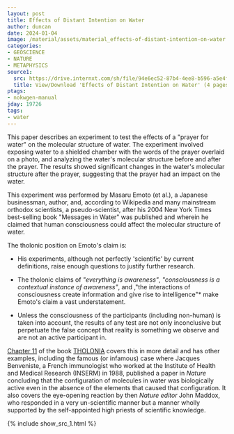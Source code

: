 ```yaml
---
layout: post
title: Effects of Distant Intention on Water
author: duncan
date: 2024-01-04
image: /material/assets/material_effects-of-distant-intention-on-water.jpg
categories:
- GEOSCIENCE
- NATURE
- METAPHYSICS
source1:
  src: https://drive.internxt.com/sh/file/94e6ec52-87b4-4ee8-b596-a5e4f73572ed/cccc978a55e34a7460ca887721ff80a7b7ea9c66100940c7c01fbfb513ebdccf
  title: View/Download 'Effects of Distant Intention on Water' (4 pages)
ptags:
- nokwgen-manual
jday: 19726
tags:
- water
---
```


This paper describes an experiment to test the effects of a "prayer for water" on the molecular structure of water. The experiment involved exposing water to a shielded chamber with the words of the prayer overlaid on a photo, and analyzing the water's molecular structure before and after the prayer. The results showed significant changes in the water's molecular structure after the prayer, suggesting that the prayer had an impact on the water.

<!--more-->

This experiment was performed by Masaru Emoto (et al.), a Japanese businessman, author, and, according to Wikipedia and many mainstream orthodox scientists, a pseudo-scientist, after his 2004 New York Times best-selling book "Messages in Water" was published and wherein he claimed that human consciousness could affect the molecular structure of water.

The tholonic position on Emoto's claim is:

- His experiments, although not perfectly 'scientific' by current definitions, raise enough questions to justify further research.

- The tholonic claims of *"everything is awareness"*, *"consciousness is a contextual instance of awareness"*, and ,"the interactions of consciousness create information and give rise to intelligence"* make Emoto's claim a vast understatement. 

- Unless the consciousness of the participants (including non-human) is taken into account, the results of any test are not only inconclusive but perpetuate the false concept that reality is something we observe and are not an active participant in. 

[Chapter 11](/the_book/100-FIELDS.html) of the book [THOLONIA](/the_book) covers this in more detail and has other examples, including the famous (or infamous) case where Jacques Benveniste, a French immunologist who worked at the Institute of Health and Medical Research (INSERM) in 1988, published a paper in *Nature* concluding that the configuration of molecules in water was biologically active even in the absence of the elements that caused that configuration. It also covers the eye-opening reaction by then *Nature editor* John Maddox, who responded in a very un-scientific manner but a manner wholly supported by the self-appointed high priests of scientific knowledge.

{% include show_src_1.html %}
